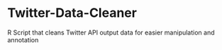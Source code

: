 # Twitter-Data-Cleaner
R Script that cleans Twitter API output data for easier manipulation and annotation
